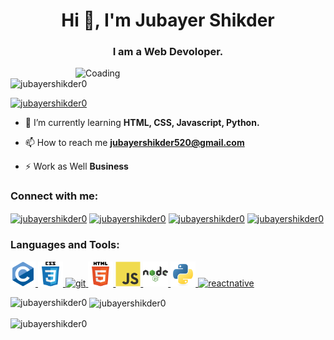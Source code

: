 <h1 align="center">Hi 👋, I'm Jubayer Shikder</h1>
<h3 align="center">I am a Web Devoloper.</h3>

<img align="right" alt="Coading" width="400" src="https://user-images.githubusercontent.com/55389276/140866485-8fb1c876-9a8f-4d6a-98dc-08c4981eaf70.gif">

<p align="left"> <img src="https://komarev.com/ghpvc/?username=jubayershikder0&label=Profile%20views&color=0e75b6&style=flat" alt="jubayershikder0" /> </p>

<p align="left"> <a href="https://twitter.com/jubayershikder0" target="blank"><img src="https://img.shields.io/twitter/follow/jubayershikder0?logo=twitter&style=for-the-badge" alt="jubayershikder0" /></a> </p>

- 🌱 I’m currently learning **HTML, CSS, Javascript, Python.**

- 📫 How to reach me **jubayershikder520@gmail.com**

- ⚡ Work as Well **Business**

<h3 align="left">Connect with me:</h3>
<p align="left">
<a href="https://twitter.com/jubayershikder0" target="blank"><img align="center" src="https://raw.githubusercontent.com/rahuldkjain/github-profile-readme-generator/master/src/images/icons/Social/twitter.svg" alt="jubayershikder0" height="30" width="40" /></a>
<a href="https://linkedin.com/in/jubayershikder0" target="blank"><img align="center" src="https://raw.githubusercontent.com/rahuldkjain/github-profile-readme-generator/master/src/images/icons/Social/linked-in-alt.svg" alt="jubayershikder0" height="30" width="40" /></a>
<a href="https://instagram.com/jubayershikder0" target="blank"><img align="center" src="https://raw.githubusercontent.com/rahuldkjain/github-profile-readme-generator/master/src/images/icons/Social/instagram.svg" alt="jubayershikder0" height="30" width="40" /></a>
<a href="https://www.youtube.com/c/jubayershikder0" target="blank"><img align="center" src="https://raw.githubusercontent.com/rahuldkjain/github-profile-readme-generator/master/src/images/icons/Social/youtube.svg" alt="jubayershikder0" height="30" width="40" /></a>
</p>

<h3 align="left">Languages and Tools:</h3>
<p align="left"> <a href="https://www.cprogramming.com/" target="_blank" rel="noreferrer"> <img src="https://raw.githubusercontent.com/devicons/devicon/master/icons/c/c-original.svg" alt="c" width="40" height="40"/> </a> <a href="https://www.w3schools.com/css/" target="_blank" rel="noreferrer"> <img src="https://raw.githubusercontent.com/devicons/devicon/master/icons/css3/css3-original-wordmark.svg" alt="css3" width="40" height="40"/> </a> <a href="https://git-scm.com/" target="_blank" rel="noreferrer"> <img src="https://www.vectorlogo.zone/logos/git-scm/git-scm-icon.svg" alt="git" width="40" height="40"/> </a> <a href="https://www.w3.org/html/" target="_blank" rel="noreferrer"> <img src="https://raw.githubusercontent.com/devicons/devicon/master/icons/html5/html5-original-wordmark.svg" alt="html5" width="40" height="40"/> </a> <a href="https://developer.mozilla.org/en-US/docs/Web/JavaScript" target="_blank" rel="noreferrer"> <img src="https://raw.githubusercontent.com/devicons/devicon/master/icons/javascript/javascript-original.svg" alt="javascript" width="40" height="40"/> </a> <a href="https://nodejs.org" target="_blank" rel="noreferrer"> <img src="https://raw.githubusercontent.com/devicons/devicon/master/icons/nodejs/nodejs-original-wordmark.svg" alt="nodejs" width="40" height="40"/> </a> <a href="https://www.python.org" target="_blank" rel="noreferrer"> <img src="https://raw.githubusercontent.com/devicons/devicon/master/icons/python/python-original.svg" alt="python" width="40" height="40"/> </a> <a href="https://reactnative.dev/" target="_blank" rel="noreferrer"> <img src="https://reactnative.dev/img/header_logo.svg" alt="reactnative" width="40" height="40"/> </a> </p>

<p><img align="left" src="https://github-readme-stats.vercel.app/api/top-langs?username=jubayershikder0&show_icons=true&locale=en&layout=compact" alt="jubayershikder0" /></p>

<p>&nbsp;<img align="center" src="https://github-readme-stats.vercel.app/api?username=jubayershikder0&show_icons=true&locale=en" alt="jubayershikder0" /></p>

<p><img align="center" src="https://github-readme-streak-stats.herokuapp.com/?user=jubayershikder0&" alt="jubayershikder0" /></p>
